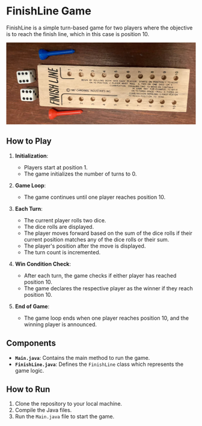 # FinishLine Game

FinishLine is a simple turn-based game for two players where the objective is to reach the finish line, which in this case is position 10.

![FinishLine](FinishLine.png)

## How to Play

1. **Initialization**: 
   - Players start at position 1.
   - The game initializes the number of turns to 0.

2. **Game Loop**: 
   - The game continues until one player reaches position 10.

3. **Each Turn**:
   - The current player rolls two dice.
   - The dice rolls are displayed.
   - The player moves forward based on the sum of the dice rolls if their current position matches any of the dice rolls or their sum.
   - The player's position after the move is displayed.
   - The turn count is incremented.

4. **Win Condition Check**: 
   - After each turn, the game checks if either player has reached position 10.
   - The game declares the respective player as the winner if they reach position 10.

5. **End of Game**: 
   - The game loop ends when one player reaches position 10, and the winning player is announced.

## Components

- **`Main.java`**: Contains the main method to run the game.
- **`FinishLine.java`**: Defines the `FinishLine` class which represents the game logic.

## How to Run

1. Clone the repository to your local machine.
2. Compile the Java files.
3. Run the `Main.java` file to start the game.


